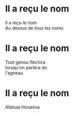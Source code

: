 # Il a reçu le nom  
Il a reçu le nom  
Au dessus de tous les noms  

# Il a reçu le nom  
Tout genou fléchira  
lorsqu'on parlera de  
l'agneau  

# Il a reçu le nom
Alleluia Hosanna  
